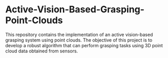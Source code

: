 # Active-Vision-Based-Grasping-Point-Clouds
This repository contains the implementation of an active vision-based grasping system using point clouds. The objective of this project is to develop a robust algorithm that can perform grasping tasks using 3D point cloud data obtained from sensors.
